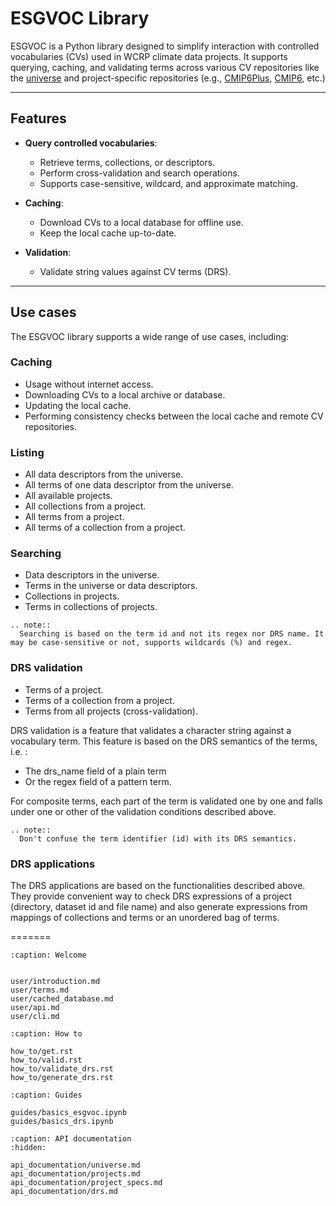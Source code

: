 # ESGVOC Library

ESGVOC is a Python library designed to simplify interaction with controlled vocabularies (CVs) used in WCRP climate data projects. It supports querying, caching, and validating terms across various CV repositories like the [universe](https://github.com/WCRP-CMIP/WCRP-universe/tree/esgvoc) and project-specific repositories (e.g., [CMIP6Plus](https://github.com/WCRP-CMIP/CMIP6Plus_CVs/tree/esgvoc), [CMIP6](https://github.com/WCRP-CMIP/CMIP6_CVs/tree/esgvoc), etc.)

---

## Features

- **Query controlled vocabularies**:
  - Retrieve terms, collections, or descriptors.
  - Perform cross-validation and search operations.
  - Supports case-sensitive, wildcard, and approximate matching.

- **Caching**:
  - Download CVs to a local database for offline use.
  - Keep the local cache up-to-date.

- **Validation**:
  - Validate string values against CV terms (DRS).

---

## Use cases 

The ESGVOC library supports a wide range of use cases, including:

### Caching

- Usage without internet access.
- Downloading CVs to a local archive or database.
- Updating the local cache.
- Performing consistency checks between the local cache and remote CV repositories.

### Listing

- All data descriptors from the universe.  
- All terms of one data descriptor from the universe.  
- All available projects.  
- All collections from a project.  
- All terms from a project.  
- All terms of a collection from a project.  

### Searching

- Data descriptors in the universe.
- Terms in the universe or data descriptors.
- Collections in projects.
- Terms in collections of projects.

```{eval-rst}
.. note::
  Searching is based on the term id and not its regex nor DRS name. It may be case-sensitive or not, supports wildcards (%) and regex.
```

### DRS validation

- Terms of a project.  
- Terms of a collection from a project.  
- Terms from all projects (cross-validation).

DRS validation is a feature that validates a character string against a vocabulary term. This feature is based on the DRS semantics of the terms, i.e. :
- The drs_name field of a plain term
- Or the regex field of a pattern term.

For composite terms, each part of the term is validated one by one and falls under one or other of the validation conditions described above.

```{eval-rst}
.. note::
  Don't confuse the term identifier (id) with its DRS semantics.
```

### DRS applications

The DRS applications are based on the functionalities described above. They provide
convenient way to check DRS expressions of a project (directory, dataset id and file name)
and also generate expressions from mappings of collections and terms or an
unordered bag of terms.

=======

```{toctree}
:caption: Welcome


user/introduction.md
user/terms.md
user/cached_database.md
user/api.md
user/cli.md
```
```{toctree}
:caption: How to 

how_to/get.rst
how_to/valid.rst
how_to/validate_drs.rst
how_to/generate_drs.rst
```

```{toctree}
:caption: Guides

guides/basics_esgvoc.ipynb
guides/basics_drs.ipynb
```

```{toctree}
:caption: API documentation
:hidden:

api_documentation/universe.md
api_documentation/projects.md
api_documentation/project_specs.md
api_documentation/drs.md
```
